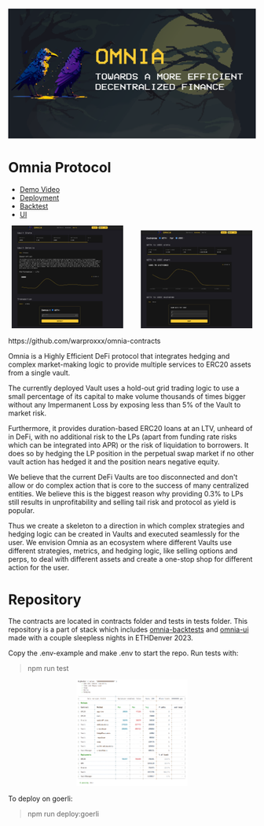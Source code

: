 ![OMNIA Card](readme_images/OMNIA_card_official.png)
# Omnia Protocol

- <a href="https://www.loom.com/share/251a00ec14804cf597719e33dd317520">Demo Video</a>
- <a href="https://omnia-ui-qd8h.vercel.app/">Deployment</a>
- <a href="https://github.com/warproxxx/omnia-backtest">Backtest</a>
- <a href="https://github.com/warproxxx/omnia-ui">UI</a>

<p align="center">
  <img alt="" src="./public/2.jpeg" width="45%">
&nbsp; &nbsp; &nbsp; &nbsp;
  <img alt="" src="./public/3.jpeg" width="45%">
</p>https://github.com/warproxxx/omnia-contracts


Omnia is a Highly Efficient DeFi protocol that integrates hedging and complex market-making logic to provide multiple services to ERC20 assets from a single vault.


The currently deployed Vault uses a hold-out grid trading logic to use a small percentage of its capital to make volume thousands of times bigger without any Impermanent Loss by exposing less than 5% of the Vault to market risk.


Furthermore, it provides duration-based ERC20 loans at an LTV, unheard of in DeFi, with no additional risk  to the LPs (apart from funding rate risks which can be integrated into APR) or the risk of liquidation to borrowers. It does so by hedging the LP position in the perpetual swap market if no other vault action has hedged it and the position nears negative equity.


We believe that the current DeFi Vaults are too disconnected and don't allow or do complex action that is core to the success of many centralized entities. We believe this is the biggest reason why providing 0.3% to LPs still results in unprofitability and selling tail risk and protocol as yield is popular.


Thus we create a skeleton to a direction in which complex strategies and hedging logic can be created in Vaults and executed seamlessly for the user. We envision Omnia as an ecosystem where different Vaults use different strategies, metrics, and hedging logic, like selling options and perps, to deal with different assets and create a one-stop shop for different action for the user.


# Repository
The contracts are located in contracts folder and tests in tests folder. This repository is a part of stack which includes <a href="https://github.com/warproxxx/omnia-backtest">omnia-backtests</a> and <a href="https://github.com/warproxxx/omnia-ui">omnia-ui</a> made with a couple sleepless nights in ETHDenver 2023.

Copy the .env-example and make .env to start the repo. Run tests with:
>npm run test

<center><img alt="" src="./public/4.png" width="45%"></center>

To deploy on goerli:
>npm run deploy:goerli
